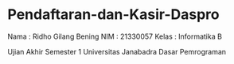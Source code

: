 # Pendaftaran-dan-Kasir-Daspro
Nama : Ridho Gilang Bening
NIM : 21330057
Kelas : Informatika B

Ujian Akhir Semester 1
Universitas Janabadra
Dasar Pemrograman
